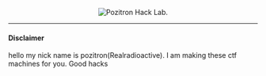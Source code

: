 
<p align="center">
    <img alt="Pozitron Hack Lab." src="https://user-images.githubusercontent.com/61369603/104271746-a8eacb80-54ac-11eb-9df3-6a8ea32ba52d.png">
    <p align="center">
       
   
</p>

---

#### Disclaimer
hello my nick name is pozitron(Realradioactive).
I am making these ctf machines for you. Good hacks
